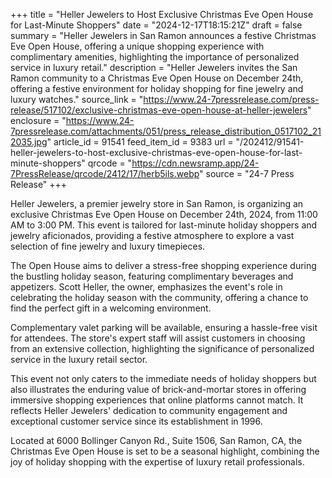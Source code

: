 +++
title = "Heller Jewelers to Host Exclusive Christmas Eve Open House for Last-Minute Shoppers"
date = "2024-12-17T18:15:21Z"
draft = false
summary = "Heller Jewelers in San Ramon announces a festive Christmas Eve Open House, offering a unique shopping experience with complimentary amenities, highlighting the importance of personalized service in luxury retail."
description = "Heller Jewelers invites the San Ramon community to a Christmas Eve Open House on December 24th, offering a festive environment for holiday shopping for fine jewelry and luxury watches."
source_link = "https://www.24-7pressrelease.com/press-release/517102/exclusive-christmas-eve-open-house-at-heller-jewelers"
enclosure = "https://www.24-7pressrelease.com/attachments/051/press_release_distribution_0517102_212035.jpg"
article_id = 91541
feed_item_id = 9383
url = "/202412/91541-heller-jewelers-to-host-exclusive-christmas-eve-open-house-for-last-minute-shoppers"
qrcode = "https://cdn.newsramp.app/24-7PressRelease/qrcode/2412/17/herb5ils.webp"
source = "24-7 Press Release"
+++

<p>Heller Jewelers, a premier jewelry store in San Ramon, is organizing an exclusive Christmas Eve Open House on December 24th, 2024, from 11:00 AM to 3:00 PM. This event is tailored for last-minute holiday shoppers and jewelry aficionados, providing a festive atmosphere to explore a vast selection of fine jewelry and luxury timepieces.</p><p>The Open House aims to deliver a stress-free shopping experience during the bustling holiday season, featuring complimentary beverages and appetizers. Scott Heller, the owner, emphasizes the event's role in celebrating the holiday season with the community, offering a chance to find the perfect gift in a welcoming environment.</p><p>Complementary valet parking will be available, ensuring a hassle-free visit for attendees. The store's expert staff will assist customers in choosing from an extensive collection, highlighting the significance of personalized service in the luxury retail sector.</p><p>This event not only caters to the immediate needs of holiday shoppers but also illustrates the enduring value of brick-and-mortar stores in offering immersive shopping experiences that online platforms cannot match. It reflects Heller Jewelers' dedication to community engagement and exceptional customer service since its establishment in 1996.</p><p>Located at 6000 Bollinger Canyon Rd., Suite 1506, San Ramon, CA, the Christmas Eve Open House is set to be a seasonal highlight, combining the joy of holiday shopping with the expertise of luxury retail professionals.</p>